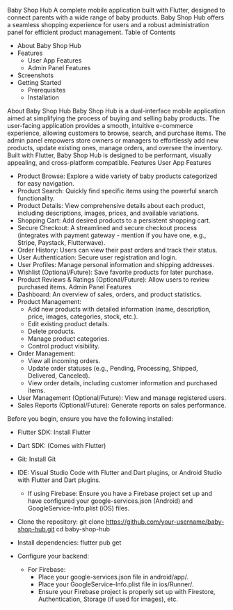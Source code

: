 Baby Shop Hub
A complete mobile application built with Flutter, designed to connect parents with a wide range of baby products. Baby Shop Hub offers a seamless shopping experience for users and a robust administration panel for efficient product management.
Table of Contents
 * About Baby Shop Hub
 * Features
   * User App Features
   * Admin Panel Features
 * Screenshots
 * Getting Started
   * Prerequisites
   * Installation
  
About Baby Shop Hub
Baby Shop Hub is a dual-interface mobile application aimed at simplifying the process of buying and selling baby products. The user-facing application provides a smooth, intuitive e-commerce experience, allowing customers to browse, search, and purchase items. The admin panel empowers store owners or managers to effortlessly add new products, update existing ones, manage orders, and oversee the inventory. Built with Flutter, Baby Shop Hub is designed to be performant, visually appealing, and cross-platform compatible.
Features
User App Features
 * Product Browse: Explore a wide variety of baby products categorized for easy navigation.
 * Product Search: Quickly find specific items using the powerful search functionality.
 * Product Details: View comprehensive details about each product, including descriptions, images, prices, and available variations.
 * Shopping Cart: Add desired products to a persistent shopping cart.
 * Secure Checkout: A streamlined and secure checkout process (integrates with payment gateway - mention if you have one, e.g., Stripe, Paystack, Flutterwave).
 * Order History: Users can view their past orders and track their status.
 * User Authentication: Secure user registration and login.
 * User Profiles: Manage personal information and shipping addresses.
 * Wishlist (Optional/Future): Save favorite products for later purchase.
 * Product Reviews & Ratings (Optional/Future): Allow users to review purchased items.
Admin Panel Features
 * Dashboard: An overview of sales, orders, and product statistics.
 * Product Management:
   * Add new products with detailed information (name, description, price, images, categories, stock, etc.).
   * Edit existing product details.
   * Delete products.
   * Manage product categories.
   * Control product visibility.
 * Order Management:
   * View all incoming orders.
   * Update order statuses (e.g., Pending, Processing, Shipped, Delivered, Canceled).
   * View order details, including customer information and purchased items.
 * User Management (Optional/Future): View and manage registered users.
 * Sales Reports (Optional/Future): Generate reports on sales performance.



Before you begin, ensure you have the following installed:
 * Flutter SDK: Install Flutter
 * Dart SDK: (Comes with Flutter)
 * Git: Install Git
 * IDE: Visual Studio Code with Flutter and Dart plugins, or Android Studio with Flutter and Dart plugins.
    * If using Firebase: Ensure you have a Firebase project set up and have configured your google-services.json (Android) and GoogleService-Info.plist (iOS) files.
   
 * Clone the repository:
   git clone https://github.com/your-username/baby-shop-hub.git
cd baby-shop-hub

 * Install dependencies:
   flutter pub get

 * Configure your backend:
   * For Firebase:
     * Place your google-services.json file in android/app/.
     * Place your GoogleService-Info.plist file in ios/Runner/.
     * Ensure your Firebase project is properly set up with Firestore, Authentication, Storage (if used for images), etc.
   